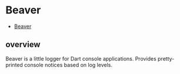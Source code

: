 # Beaver

- [Beaver](#Beaver)

## overview
Beaver is a little logger for Dart console applications. Provides pretty-printed console notices based on log levels.
